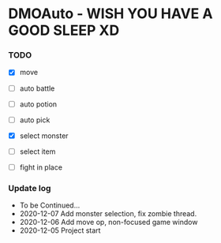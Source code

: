 # DMOAuto - WISH YOU HAVE A GOOD SLEEP XD


### TODO

- [x] move
- [ ] auto battle
- [ ] auto potion
- [ ] auto pick
- [x] select monster
- [ ] select item
- [ ] fight in place


### Update log

* To be Continued...
* 2020-12-07 Add monster selection, fix zombie thread.
* 2020-12-06 Add move op, non-focused game window
* 2020-12-05 Project start  